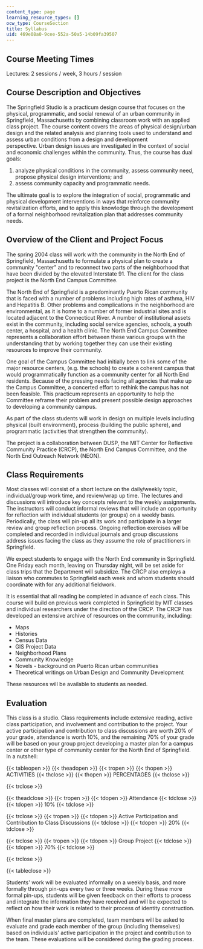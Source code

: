 ```yaml
---
content_type: page
learning_resource_types: []
ocw_type: CourseSection
title: Syllabus
uid: 469e08a0-9cee-552a-50a5-14b09fa39507
---
```


Course Meeting Times
--------------------

Lectures: 2 sessions / week, 3 hours / session

Course Description and Objectives
---------------------------------

The Springfield Studio is a practicum design course that focuses on the physical, programmatic, and social renewal of an urban community in Springfield, Massachusetts by combining classroom work with an applied class project. The course content covers the areas of physical design/urban design and the related analysis and planning tools used to understand and assess urban conditions from a design and development perspective. Urban design issues are investigated in the context of social and economic challenges within the community. Thus, the course has dual goals:

1.  analyze physical conditions in the community, assess community need, propose physical design interventions; and
2.  assess community capacity and programmatic needs.

The ultimate goal is to explore the integration of social, programmatic and physical development interventions in ways that reinforce community revitalization efforts, and to apply this knowledge through the development of a formal neighborhood revitalization plan that addresses community needs.

Overview of the Client and Project Focus
----------------------------------------

The spring 2004 class will work with the community in the North End of Springfield, Massachusetts to formulate a physical plan to create a community "center" and to reconnect two parts of the neighborhood that have been divided by the elevated Interstate 91. The client for the class project is the North End Campus Committee.

The North End of Springfield is a predominantly Puerto Rican community that is faced with a number of problems including high rates of asthma, HIV and Hepatitis B. Other problems and complications in the neighborhood are environmental, as it is home to a number of former industrial sites and is located adjacent to the Connecticut River. A number of institutional assets exist in the community, including social service agencies, schools, a youth center, a hospital, and a health clinic. The North End Campus Committee represents a collaboration effort between these various groups with the understanding that by working together they can use their existing resources to improve their community.

One goal of the Campus Committee had initially been to link some of the major resource centers, (e.g. the schools) to create a coherent campus that would programmatically function as a community center for all North End residents. Because of the pressing needs facing all agencies that make up the Campus Committee, a concerted effort to rethink the campus has not been feasible. This practicum represents an opportunity to help the Committee reframe their problem and present possible design approaches to developing a community campus.

As part of the class students will work in design on multiple levels including physical (built environment), process (building the public sphere), and programmatic (activities that strengthen the community).

The project is a collaboration between DUSP, the MIT Center for Reflective Community Practice (CRCP), the North End Campus Committee, and the North End Outreach Network (NEON).

Class Requirements
------------------

Most classes will consist of a short lecture on the daily/weekly topic, individual/group work time, and review/wrap up time. The lectures and discussions will introduce key concepts relevant to the weekly assignments. The instructors will conduct informal reviews that will include an opportunity for reflection with individual students (or groups) on a weekly basis. Periodically, the class will pin-up all its work and participate in a larger review and group reflection process. Ongoing reflection exercises will be completed and recorded in individual journals and group discussions address issues facing the class as they assume the role of practitioners in Springfield.

We expect students to engage with the North End community in Springfield. One Friday each month, leaving on Thursday night, will be set aside for class trips that the Department will subsidize. The CRCP also employs a liaison who commutes to Springfield each week and whom students should coordinate with for any additional fieldwork.

It is essential that all reading be completed in advance of each class. This course will build on previous work completed in Springfield by MIT classes and individual researchers under the direction of the CRCP. The CRCP has developed an extensive archive of resources on the community, including:

*   Maps
*   Histories
*   Census Data
*   GIS Project Data
*   Neighborhood Plans
*   Community Knowledge
*   Novels - background on Puerto Rican urban communities
*   Theoretical writings on Urban Design and Community Development

These resources will be available to students as needed.

Evaluation
----------

This class is a studio. Class requirements include extensive reading, active class participation, and involvement and contribution to the project. Your active participation and contribution to class discussions are worth 20% of your grade, attendance is worth 10%, and the remaining 70% of your grade will be based on your group project developing a master plan for a campus center or other type of community center for the North End of Springfield. In a nutshell:

{{< tableopen >}}
{{< theadopen >}}
{{< tropen >}}
{{< thopen >}}
ACTIVITIES
{{< thclose >}}
{{< thopen >}}
PERCENTAGES
{{< thclose >}}

{{< trclose >}}

{{< theadclose >}}
{{< tropen >}}
{{< tdopen >}}
Attendance
{{< tdclose >}}
{{< tdopen >}}
10%
{{< tdclose >}}

{{< trclose >}}
{{< tropen >}}
{{< tdopen >}}
Active Participation and Contribution to Class Discussions
{{< tdclose >}}
{{< tdopen >}}
20%
{{< tdclose >}}

{{< trclose >}}
{{< tropen >}}
{{< tdopen >}}
Group Project
{{< tdclose >}}
{{< tdopen >}}
70%
{{< tdclose >}}

{{< trclose >}}

{{< tableclose >}}

Students' work will be evaluated informally on a weekly basis, and more formally through pin-ups every two or three weeks. During these more formal pin-ups, students will be given feedback on their efforts to process and integrate the information they have received and will be expected to reflect on how their work is related to their process of identity construction.

When final master plans are completed, team members will be asked to evaluate and grade each member of the group (including themselves) based on individuals' active participation in the project and contribution to the team. These evaluations will be considered during the grading process.
